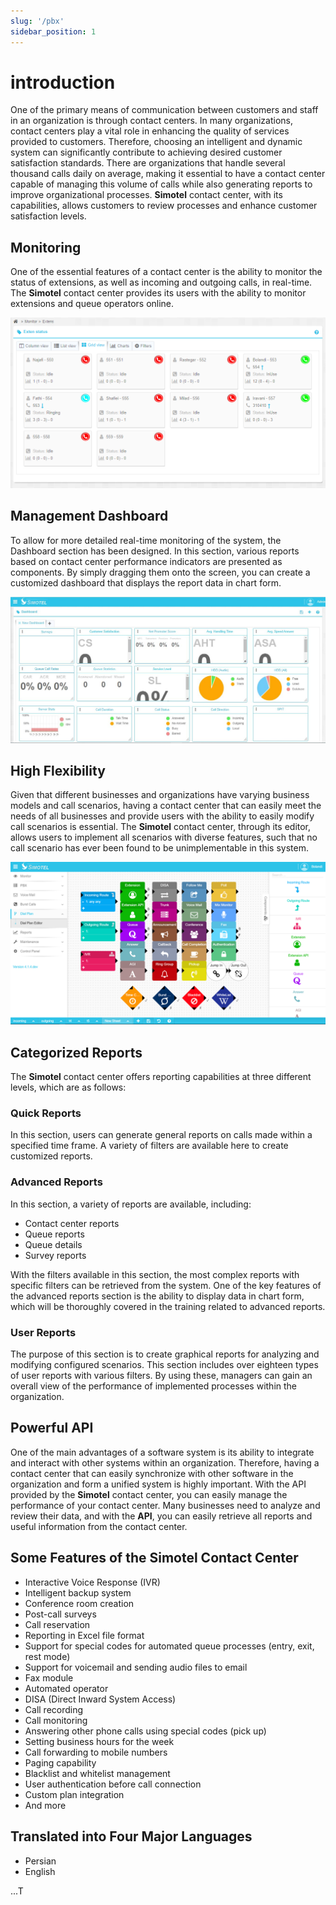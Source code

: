 ```yaml
---
slug: '/pbx'
sidebar_position: 1
---
```

# introduction

One of the primary means of communication between customers and staff in an organization is through contact centers. In many organizations, contact centers play a vital role in enhancing the quality of services provided to customers. Therefore, choosing an intelligent and dynamic system can significantly contribute to achieving desired customer satisfaction standards. There are organizations that handle several thousand calls daily on average, making it essential to have a contact center capable of managing this volume of calls while also generating reports to improve organizational processes. **Simotel** contact center, with its capabilities, allows customers to review processes and enhance customer satisfaction levels.


## Monitoring

One of the essential features of a contact center is the ability to monitor the status of extensions, as well as incoming and outgoing calls, in real-time. The **Simotel** contact center provides its users with the ability to monitor extensions and queue operators online.
 
![Monitoring](/img/monitoring.png)


## Management Dashboard

To allow for more detailed real-time monitoring of the system, the Dashboard section has been designed. In this section, various reports based on contact center performance indicators are presented as components. By simply dragging them onto the screen,
you can create a customized dashboard that displays the report data in chart form.

![dashboard](/img/simotel/dashboard.JPG)


## High Flexibility

Given that different businesses and organizations have varying business models and call scenarios, having a contact center that can easily meet the needs of all businesses and provide users with the ability to easily modify call scenarios is essential. The **Simotel** contact center, through its editor, allows users to implement all scenarios with diverse features, such that no call scenario has ever been found to be unimplementable in this system.


![DialPlan](/img/dialplan.png)

 
## Categorized Reports

The **Simotel** contact center offers reporting capabilities at three different levels, which are as follows:

### Quick Reports

In this section, users can generate general reports on calls made within a specified time frame. A variety of filters are available here to create customized reports.
 
### Advanced Reports

In this section, a variety of reports are available, including:

- Contact center reports
- Queue reports
- Queue details
- Survey reports

With the filters available in this section, the most complex reports with specific filters can be retrieved from the system. One of the key features of the advanced reports section is the ability to display data in chart form, which will be thoroughly covered in the training related to advanced reports.

### User Reports

The purpose of this section is to create graphical reports for analyzing and modifying configured scenarios. This section includes over eighteen types of user reports with various filters. By using these, managers can gain an overall view of the performance of implemented processes within the organization.
 

## Powerful API

One of the main advantages of a software system is its ability to integrate and interact with other systems within an organization. Therefore, having a contact center that can easily synchronize with other software in the organization and form a unified system is highly important. With the API provided by the **Simotel** contact center, you can easily manage the performance of your contact center. Many businesses need to analyze and review their data, and with the **API**, you can easily retrieve all reports and useful information from the contact center.
 
 
## Some Features of the Simotel Contact Center

- Interactive Voice Response (IVR)
- Intelligent backup system
- Conference room creation
- Post-call surveys
- Call reservation
- Reporting in Excel file format
- Support for special codes for automated queue processes (entry, exit, rest mode)
- Support for voicemail and sending audio files to email
- Fax module
- Automated operator
- DISA (Direct Inward System Access)
- Call recording
- Call monitoring
- Answering other phone calls using special codes (pick up)
- Setting business hours for the week
- Call forwarding to mobile numbers
- Paging capability
- Blacklist and whitelist management
- User authentication before call connection
- Custom plan integration
- And more


## Translated into Four Major Languages

- Persian
- English

 
...T
 
